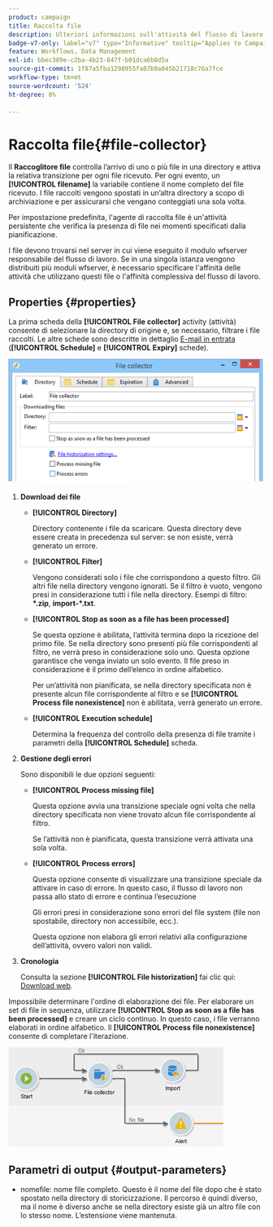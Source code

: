 ```yaml
---
product: campaign
title: Raccolta file
description: Ulteriori informazioni sull'attività del flusso di lavoro dell'agente di raccolta file
badge-v7-only: label="v7" type="Informative" tooltip="Applies to Campaign Classic v7 only"
feature: Workflows, Data Management
exl-id: bbec389e-c2ba-4b23-847f-b01dca6b8d5a
source-git-commit: 1f87a5fba1298955fa07b9a045b21718c76a7fce
workflow-type: tm+mt
source-wordcount: '524'
ht-degree: 0%

---
```


# Raccolta file{#file-collector}



Il **Raccoglitore file** controlla l’arrivo di uno o più file in una directory e attiva la relativa transizione per ogni file ricevuto. Per ogni evento, un **[!UICONTROL filename]** la variabile contiene il nome completo del file ricevuto. I file raccolti vengono spostati in un’altra directory a scopo di archiviazione e per assicurarsi che vengano conteggiati una sola volta.

Per impostazione predefinita, l&#39;agente di raccolta file è un&#39;attività persistente che verifica la presenza di file nei momenti specificati dalla pianificazione.

I file devono trovarsi nel server in cui viene eseguito il modulo wfserver responsabile del flusso di lavoro. Se in una singola istanza vengono distribuiti più moduli wfserver, è necessario specificare l&#39;affinità delle attività che utilizzano questi file o l&#39;affinità complessiva del flusso di lavoro.

## Properties {#properties}

La prima scheda della **[!UICONTROL File collector]** activity (attività) consente di selezionare la directory di origine e, se necessario, filtrare i file raccolti. Le altre schede sono descritte in dettaglio [E-mail in entrata](inbound-emails.md) (**[!UICONTROL Schedule]** e **[!UICONTROL Expiry]** schede).

![](assets/file_collect_edit.png)

1. **Download dei file**

   * **[!UICONTROL Directory]**

     Directory contenente i file da scaricare. Questa directory deve essere creata in precedenza sul server: se non esiste, verrà generato un errore.

   * **[!UICONTROL Filter]**

     Vengono considerati solo i file che corrispondono a questo filtro. Gli altri file nella directory vengono ignorati. Se il filtro è vuoto, vengono presi in considerazione tutti i file nella directory. Esempi di filtro: **&#42;.zip**, **import-&#42;.txt**.

   * **[!UICONTROL Stop as soon as a file has been processed]**

     Se questa opzione è abilitata, l’attività termina dopo la ricezione del primo file. Se nella directory sono presenti più file corrispondenti al filtro, ne verrà preso in considerazione solo uno. Questa opzione garantisce che venga inviato un solo evento. Il file preso in considerazione è il primo dell’elenco in ordine alfabetico.

     Per un’attività non pianificata, se nella directory specificata non è presente alcun file corrispondente al filtro e se **[!UICONTROL Process file nonexistence]** non è abilitata, verrà generato un errore.

   * **[!UICONTROL Execution schedule]**

     Determina la frequenza del controllo della presenza di file tramite i parametri della **[!UICONTROL Schedule]** scheda.

1. **Gestione degli errori**

   Sono disponibili le due opzioni seguenti:

   * **[!UICONTROL Process missing file]**

     Questa opzione avvia una transizione speciale ogni volta che nella directory specificata non viene trovato alcun file corrispondente al filtro.

     Se l’attività non è pianificata, questa transizione verrà attivata una sola volta.

   * **[!UICONTROL Process errors]**

     Questa opzione consente di visualizzare una transizione speciale da attivare in caso di errore. In questo caso, il flusso di lavoro non passa allo stato di errore e continua l’esecuzione

     Gli errori presi in considerazione sono errori del file system (file non spostabile, directory non accessibile, ecc.).

     Questa opzione non elabora gli errori relativi alla configurazione dell’attività, ovvero valori non validi.

1. **Cronologia**

   Consulta la sezione **[!UICONTROL File historization]** fai clic qui: [Download web](web-download.md).

Impossibile determinare l&#39;ordine di elaborazione dei file. Per elaborare un set di file in sequenza, utilizzare **[!UICONTROL Stop as soon as a file has been processed]** e creare un ciclo continuo. In questo caso, i file verranno elaborati in ordine alfabetico. Il **[!UICONTROL Process file nonexistence]** consente di completare l&#39;iterazione.

![](assets/file_collect_loop.png)

## Parametri di output {#output-parameters}

* nomefile: nome file completo. Questo è il nome del file dopo che è stato spostato nella directory di storicizzazione. Il percorso è quindi diverso, ma il nome è diverso anche se nella directory esiste già un altro file con lo stesso nome. L’estensione viene mantenuta.
